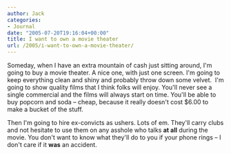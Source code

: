```yaml
---
author: Jack
categories:
- Journal
date: "2005-07-20T19:16:04+00:00"
title: I want to own a movie theater
url: /2005/i-want-to-own-a-movie-theater/
---
```


Someday, when I have an extra mountain of cash just sitting around, I'm going to buy a movie theater. A nice one, with just one screen. I'm going to keep everything clean and shiny and probably throw down some velvet.&nbsp; I'm going to show quality films that I think folks will enjoy. You'll never see a single commercial and the films will always start on time. You'll be able to buy popcorn and soda &#8211; cheap, because it really doesn't cost $6.00 to make a bucket of the stuff.

Then I'm going to hire ex-convicts as ushers. Lots of em. They'll carry clubs and not hesitate to use them on any asshole who talks **at all** during the movie. You don't want to know what they'll do to you if your phone rings &#8211; I don't care if it **was** an accident.